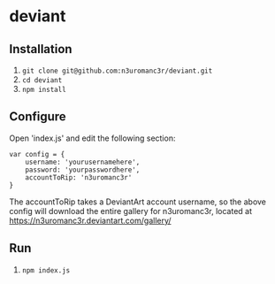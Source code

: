 deviant
=======

## Installation

1. `git clone git@github.com:n3uromanc3r/deviant.git`
2. `cd deviant`
3. `npm install`


## Configure

Open 'index.js' and edit the following section:

```
var config = {
	username: 'yourusernamehere', 
	password: 'yourpasswordhere',
	accountToRip: 'n3uromanc3r'
}
```

The accountToRip takes a DeviantArt account username, so the above config will download the entire gallery for n3uromanc3r, located at https://n3uromanc3r.deviantart.com/gallery/


## Run

1. `npm index.js`
